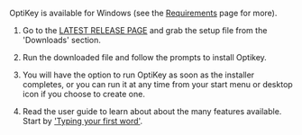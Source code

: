 OptiKey is available for Windows (see the [Requirements](https://github.com/JuliusSweetland/OptiKey/wiki/Requirements) page for more).

1. Go to the [LATEST RELEASE PAGE](https://github.com/JuliusSweetland/OptiKey/releases/latest) and grab the setup file from the 'Downloads' section.

2. Run the downloaded file and follow the prompts to install Optikey.

3. You will have the option to run OptiKey as soon as the installer completes, or you can run it at any time from your start menu or desktop icon if you choose to create one.

4. Read the user guide to learn about about the many features available. Start by ['Typing your first word'](https://github.com/JuliusSweetland/OptiKey/wiki/Type-your-first-word).
